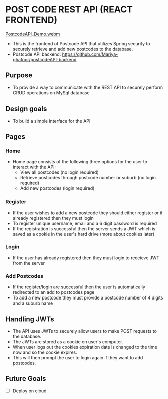 # POST CODE REST API (REACT FRONTEND)

[PostcodeAPI_Demo.webm](https://github.com/Mariya-ghafoor/postcodeAPI-frontend/assets/126770566/382d5aec-0235-4b23-9a3b-b8fc153fff69)

- This is the frontend of Postcode API that utilizes Spring security to securely retrieve and add new postcodes to the database.
- Postcode API backend: https://github.com/Mariya-ghafoor/postcodeAPI-backend

## Purpose

- To provide a way to communicate with the REST API to securely perform CRUD operations on MySql database

## Design goals

- To build a simple interface for the API

## Pages

### Home

- Home page consists of the following three options for the user to interact with the API:
  - View all postcodes (no login required)
  - Retrieve postcodes through postcode number or suburb (no login required)
  - Add new postcodes (login required)

### Register

- If the user wishes to add a new postcode they should either register or if already registered then they must login
- To register unique username, email and a 6 digit password is required
- If the registration is successful then the server sends a JWT which is saved as a cookie in the user's hard drive (more about cookies later)

### Login

- If the user has already registered then they must login to receieve JWT from the server

### Add Postcodes

- If the register/login are successful then the user is automatically redirected to an add to postcodes page
- To add a new postcode they must provide a postcode number of 4 digits and a suburb name

## Handling JWTs

- The API uses JWTs to securely allow users to make POST requests to the database.
- The JWTs are stored as a cookie on user's computer.
- When user logs out the cookies expiration date is changed to the time now and so the cookie expires.
- This will then prompt the user to login again if they want to add postcodes.

## Future Goals

- [ ] Deploy on cloud
